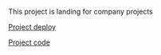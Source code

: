 This project is landing for company projects

[Project deploy](https://yourunb.github.io/company-projects)

[Project code](https://github.com/YourunB/company-projects/tree/company-projects)
